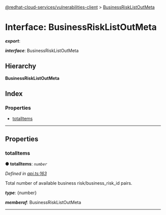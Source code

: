 [@redhat-cloud-services/vulnerabilities-client](../README.md) > [BusinessRiskListOutMeta](../interfaces/businessrisklistoutmeta.md)

# Interface: BusinessRiskListOutMeta

*__export__*: 

*__interface__*: BusinessRiskListOutMeta

## Hierarchy

**BusinessRiskListOutMeta**

## Index

### Properties

* [totalItems](businessrisklistoutmeta.md#totalitems)

---

## Properties

<a id="totalitems"></a>

###  totalItems

**● totalItems**: *`number`*

*Defined in [api.ts:163](https://github.com/RedHatInsights/javascript-clients/blob/master/packages/vulnerabilities/api.ts#L163)*

Total number of available business risk/business\_risk\_id pairs.

*__type__*: {number}

*__memberof__*: BusinessRiskListOutMeta

___

